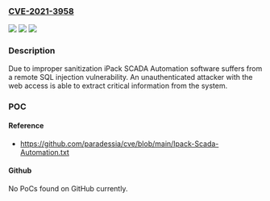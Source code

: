 ### [CVE-2021-3958](https://cve.mitre.org/cgi-bin/cvename.cgi?name=CVE-2021-3958)
![](https://img.shields.io/static/v1?label=Product&message=SCADA%20Automation&color=blue)
![](https://img.shields.io/static/v1?label=Version&message=%3C%201.1.0%20&color=brighgreen)
![](https://img.shields.io/static/v1?label=Vulnerability&message=CWE-89%20SQL%20Injection&color=brighgreen)

### Description

Due to improper sanitization iPack SCADA Automation software suffers from a remote SQL injection vulnerability. An unauthenticated attacker with the web access is able to extract critical information from the system.

### POC

#### Reference
- https://github.com/paradessia/cve/blob/main/Ipack-Scada-Automation.txt

#### Github
No PoCs found on GitHub currently.

